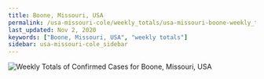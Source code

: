 ```yaml
---
title: Boone, Missouri, USA
permalink: /usa-missouri-cole/weekly_totals/usa-missouri-boone-weekly_totals.html
last_updated: Nov 2, 2020
keywords: ["Boone, Missouri, USA", "weekly totals"]
sidebar: usa-missouri-cole_sidebar
---
```


![Weekly Totals of Confirmed Cases for Boone, Missouri, USA](/covid_tracker/images/graphs/usa-missouri-boone-weekly_totals_graph.png)
